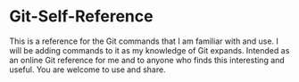 # Git-Self-Reference
This is a reference for the Git commands that I am familiar with and use. 
I will be adding commands to it as my knowledge of Git expands.
Intended as an online Git reference for me and to anyone who finds this interesting and useful.
You are welcome to use and share.
